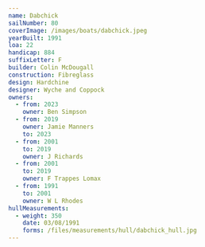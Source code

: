 ```yaml
---
name: Dabchick
sailNumber: 80
coverImage: /images/boats/dabchick.jpeg
yearBuilt: 1991
loa: 22
handicap: 884
suffixLetter: F
builder: Colin McDougall
construction: Fibreglass
design: Hardchine
designer: Wyche and Coppock
owners:
  - from: 2023
    owner: Ben Simpson
  - from: 2019
    owner: Jamie Manners
    to: 2023
  - from: 2001
    to: 2019
    owner: J Richards
  - from: 2001
    to: 2019
    owner: F Trappes Lomax
  - from: 1991
    to: 2001
    owner: W L Rhodes
hullMeasurements:
  - weight: 350
    date: 03/08/1991
    forms: /files/measurements/hull/dabchick_hull.jpg
---
```

